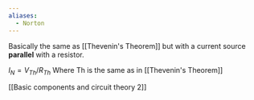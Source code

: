 ```yaml
---
aliases:
  - Norton
---
```

Basically the same as [[Thevenin's Theorem]] but with a current source **parallel** with a resistor.

$I_N = V_{Th}/R_{Th}$ Where Th is the same as in [[Thevenin's Theorem]]

[[Basic components and circuit theory 2]]